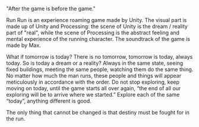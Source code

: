 "After the game is before the game." 

Run Run is an experience roaming game made by Unity. The visual part is made up of Unity and Processing: the scene of Unity is the dream / reality part of "real", while the scene of Processing is the abstract feeling and mental experience of the running character. The soundtrack of the game is made by Max. 

What if tomorrow is today? There is no tomorrow, tomorrow is today, always today. So is today a dream or a reality? Always in the same state, seeing fixed buildings, meeting the same people, watching them do the same thing. No matter how much the man runs, these people and things will appear meticulously in accordance with the order. Do not stop exploring, keep moving on today, until the game starts all over again, “the end of all our exploring will be to arrive where we started.” Explore each of the same “today”, anything different is good. 

The only thing that cannot be changed is that destiny must be fought for in the run.